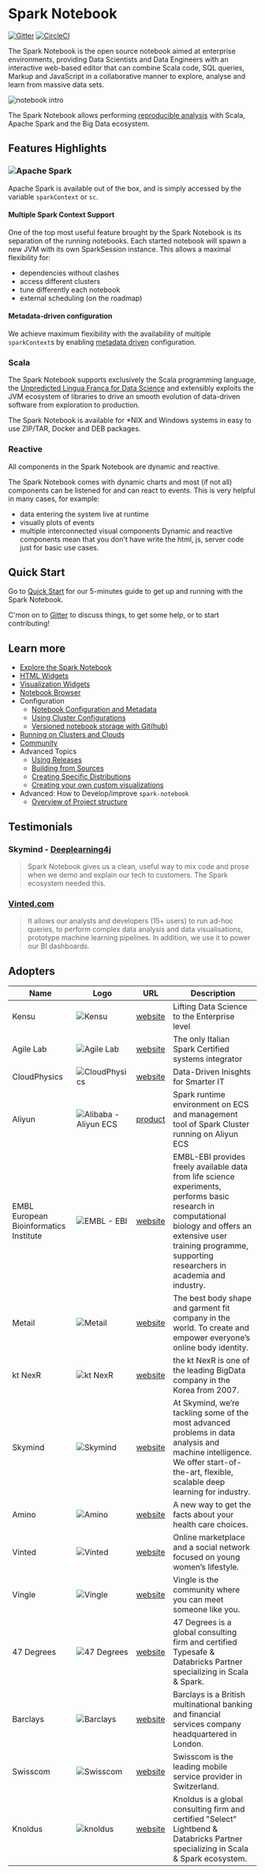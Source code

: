 Spark Notebook
==============

[![Gitter](https://badges.gitter.im/Join%20Chat.svg)](https://gitter.im/andypetrella/spark-notebook?utm_source=badge&utm_medium=badge&utm_campaign=pr-badge&utm_content=badge)
[![CircleCI](https://circleci.com/gh/spark-notebook/spark-notebook.svg?style=svg&circle-token=3f0257d998ab75f5432d385bd11c4365f8961d8d)](https://circleci.com/gh/spark-notebook/spark-notebook)

The Spark Notebook is the open source notebook aimed at enterprise environments, providing Data Scientists and Data Engineers with  an interactive web-based editor that can combine Scala code, SQL queries, Markup and JavaScript in a collaborative manner to explore, analyse and learn from massive data sets.

![notebook intro](./docs/images/geo-airports.png)

The Spark Notebook allows performing [reproducible analysis](http://simplystatistics.org/2014/06/06/the-real-reason-reproducible-research-is-important/) with Scala, Apache Spark and the Big Data ecosystem.

## Features Highlights

### ![Apache Spark](./docs/images/spark-logo-192x100px.png)

Apache Spark is available out of the box, and is simply accessed by the variable `sparkContext` or `sc`.

#### Multiple Spark Context Support

One of the top most useful feature brought by the Spark Notebook is its separation of the running notebooks.
Each started notebook will spawn a new JVM with its own SparkSession instance. This allows a maximal flexibility for:

* dependencies without clashes
* access different clusters
* tune differently each notebook
* external scheduling (on the roadmap)

#### Metadata-driven configuration

We achieve maximum flexibility with the availability of multiple `sparkContext`s by enabling [metadata driven](./docs/metadata.md) configuration.

### Scala

The Spark Notebook supports exclusively the Scala programming language, the [Unpredicted Lingua Franca for Data Science](https://youtu.be/3_oV25nZz8I) and extensibly exploits the JVM ecosystem of libraries to drive an smooth evolution of data-driven software from exploration to production.

The Spark Notebook is available for *NIX and Windows systems in easy to use ZIP/TAR, Docker and DEB packages.

### Reactive

All components in the Spark Notebook are dynamic and reactive.

The Spark Notebook comes with dynamic charts and most (if not all) components can be listened for and can react to events. This is very helpful in many cases, for example:
* data entering the system live at runtime
* visually plots of events
* multiple interconnected visual components
Dynamic and reactive components mean that you don't have write the html, js, server code just for basic use cases.


## Quick Start

Go to [Quick Start](./docs/quick_start.md) for our 5-minutes guide to get up and running with the Spark Notebook.

C'mon on to [Gitter](https://gitter.im/andypetrella/spark-notebook?utm_source=badge&utm_medium=badge&utm_campaign=pr-badge&utm_content=badge)
to discuss things, to get some help, or to start contributing!

## Learn more

* [Explore the Spark Notebook](./docs/exploring_notebook.md)
* [HTML Widgets](./docs/widgets_html.md)
* [Visualization Widgets](./docs/widgets_viz.md)
* [Notebook Browser](./docs/notebook_browser.md)
* Configuration
    * [Notebook Configuration and Metadata](./docs/metadata.md)
    * [Using Cluster Configurations](./docs/using_cluster_tab.md)
    * [Versioned notebook storage with Git(hub)](./modules/git-notebook-provider/README.md)
* [Running on Clusters and Clouds](./docs/clusters_clouds.md)
* [Community](./docs/community.md)
* Advanced Topics
    * [Using Releases](./docs/using_releases.md)
    * [Building from Sources](./docs/build_from_source.md)
    * [Creating Specific Distributions](./docs/build_specific_distros.md)
    * [Creating your own custom visualizations](./docs/custom_charts.md)
* Advanced: How to Develop/improve `spark-notebook`
    * [Overview of Project structure](./docs/code_structure.md)

## Testimonials
### Skymind - [Deeplearning4j](http://Deeplearning4j.org)

> Spark Notebook gives us a clean, useful way to mix code and prose when we demo and explain our tech to customers. The Spark ecosystem needed this.

### [Vinted.com](http://www.vinted.com)

> It allows our analysts and developers (15+ users) to run ad-hoc queries, to perform complex data analysis and data visualisations, prototype machine learning pipelines. In addition, we use it to power our BI dashboards.

## Adopters

| Name                                   | Logo                                                                                                                           | URL                                                                                              | Description                                                                                                                                                                                                           |
|----------------------------------------|--------------------------------------------------------------------------------------------------------------------------------|--------------------------------------------------------------------------------------------------|-----------------------------------------------------------------------------------------------------------------------------------------------------------------------------------------------------------------------|
| Kensu                            | ![Kensu](http://www.kensu.io/assets/images/kensu-logo.png)                                                 | [website](http://www.kensu.io)                                                           | Lifting Data Science to the Enterprise level                                                                                                                                                                                |
| Agile Lab                              | ![Agile Lab](http://www.agilelab.it/wp-content/uploads/2015/02/logo1.png)                                                      | [website](http://www.agilelab.it)                                                                | The only Italian Spark Certified systems integrator                                                                                                                                                                   |
| CloudPhysics                           | ![CloudPhysics](https://www.cloudphysics.com/static/uploads/2014/06/3color_bug_lg.png)                                         | [website](http://www.cloudphysics.com)                                                           | Data-Driven Inisghts for Smarter IT                                                                                                                                                                                   |
| Aliyun                                 | ![Alibaba - Aliyun ECS](http://gtms02.alicdn.com/tps/i2/T1J0xIFMteXXX4dCTl-220-72.png)                                         | [product](http://market.aliyun.com/products/56014009/jxsc000194.html?spm=5176.900004.4.1.WGc3Ei) | Spark runtime environment on ECS and management tool of Spark Cluster running on Aliyun ECS                                                                                                                             |
| EMBL European Bioinformatics Institute | ![EMBL - EBI](http://www.ebi.ac.uk/miriam/static/main/img/EBI_logo.png)                                                        | [website](http://www.ebi.ac.uk/)                                                                 | EMBL-EBI provides freely available data from life science experiments, performs basic research in computational biology and offers an extensive user training programme, supporting researchers in academia and industry. |
| Metail                                 | ![Metail](http://metail.wpengine.com/wp-content/uploads/2013/11/Metail_Logo1.png)                                              | [website](http://metail.com/)                                                                    | The best body shape and garment fit company in the world. To create and empower everyone’s online body identity.                                                                                                          |
| kt NexR                                | ![kt NexR](http://ktnexr.com/images/main/kt_h_logo.jpg)                                                                        | [website](http://ktnexr.com)                                                                     | the kt NexR is one of the leading BigData company in the Korea from 2007.                                                                                                                                             |
| Skymind                                | ![Skymind](https://skymind.io/images/skymind_logo_latest.png)                                                                  | [website](http://www.skymind.io)                                                                 | At Skymind, we’re tackling some of the most advanced problems in data analysis and machine intelligence. We offer start-of-the-art, flexible, scalable deep learning for industry.                                      |
| Amino                                  | ![Amino](https://amino.com/static/img/logos/amino-logo-123x30_2x.png)                                                          | [website](http://www.Amino.com)                                                                  | A new way to get the facts about your health care choices.                                                                                                                                                            |
| Vinted                                 | ![Vinted](http://engineering.vinted.com/brandbook/images/logos/vinted.svg)                                                     | [website](http://www.vinted.com/)                                                                | Online marketplace and a social network focused on young women’s lifestyle.                                                                                                                                             |
| Vingle                                 | ![Vingle](https://s3.amazonaws.com/vingle-assets/Vingle_Wordmark_Red.png)                                                      | [website](https://www.vingle.net)                                                                | Vingle is the community where you can meet someone like you.                                                                                                                                                          |
| 47 Degrees                             | ![47 Degrees](http://www.47deg.com/assets/logo_148x148.png)                                                                    | [website](http://www.47deg.com)                                                                  | 47 Degrees is a global consulting firm and certified Typesafe & Databricks Partner specializing in Scala & Spark.                                                                                                       |
| Barclays                               | ![Barclays](https://www.home.barclays/content/dam/barclayspublic/images/Site%20wide/Barclays%20logo/barclays-logo-desktop.png) | [website](http://www.barclays.com)                                                               | Barclays is a British multinational banking and financial services company headquartered in London.                                                                                                                     |
| Swisscom                               | ![Swisscom](https://upload.wikimedia.org/wikipedia/en/2/2c/Swisscom_Logo.png)                                                  | [website](https://www.swisscom.ch)                                                               | Swisscom is the leading mobile service provider in Switzerland.                                                                                                                                                         |
| Knoldus                                | ![knoldus](http://www.knoldus.com/images/logos/new_logo_1.jpg)                                                                 | [website](http://www.knoldus.com)                                                                |  Knoldus is a global consulting firm and certified "Select" Lightbend & Databricks Partner specializing in Scala & Spark ecosystem.                                                                                     |                                                             |
